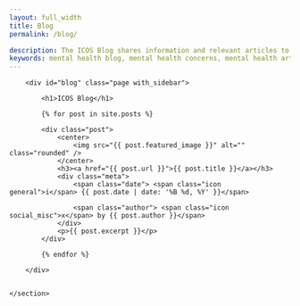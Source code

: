 ```yaml
---
layout: full_width
title: Blog
permalink: /blog/

description: The ICOS Blog shares information and relevant articles to provide information to our clients about different behavioral and mental health concerns.
keywords: mental health blog, mental health concerns, mental health articles, spousal trauma, youth depression, divorce, family intervention
---
```


<div class="page_wrapper">
	<section class="container">

		
		<div id="blog" class="page with_sidebar">

			<h1>ICOS Blog</h1>

			{% for post in site.posts %}

            <div class="post">
                <center>
                    <img src="{{ post.featured_image }}" alt="" class="rounded" />
                </center>
                <h3><a href="{{ post.url }}">{{ post.title }}</a></h3>
                <div class="meta">
                    <span class="date"> <span class="icon general">i</span> {{ post.date | date: '%B %d, %Y' }}</span>
                    
                    <span class="author"> <span class="icon social_misc">x</span> by {{ post.author }}</span>
                </div>
                <p>{{ post.excerpt }}</p>
            </div>

            {% endfor %} 

		</div>
		

	</section>
</div>